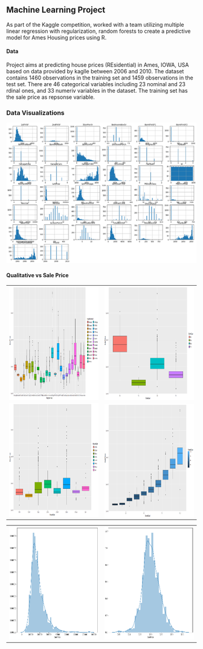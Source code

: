 ## Machine Learning Project
As part of the Kaggle competition, worked with a team utilizing multiple linear regression with regularization, random forests to create a predictive model for Ames Housing prices using R.

#### Data 
Project aims at predicting house prices (REsidential) in Ames, IOWA, USA based on data provided by kaglle between 2006 and 2010. The dataset contains 1460 observations in the training set and 1459 observations in the test set. There are 46 categorical variables including 23 nominal and 23 rdinal ones, and 33 numeriv variables in the dataset. The training set has the sale price as repsonse variable.

### Data Visualizations
![Univariate Ananlysis](Images/histograms.png)

#### Qualitative vs Sale Price
<table>
  <tr>
    <td> <img src="Images/BoxNeighbor.png"  alt="1" width = 360px height = 300px ></td>
    <td><img src="Images/BoxExtQual.png" alt="2" width = 360px height = 300px></td>
   </tr> 
   <tr>
      <td><img src="Images/boxHouseStyle.png" alt="3" width = 360px height = 300px></td>
      <td><img src="Images/boxOverallQual.png " align="right" alt="4" width = 360px height = 300px>
  </td>
  </tr>
</table>

<table>
  <tr>
    <td> <img src="Images/HistogramSalesPrice.png"  alt="1" width = 360px height = 300px ></td>
    <td><img src="Images/HistLogSalePrice.png" alt="2" width = 360px height = 300px></td>
   </tr>
 </table>
